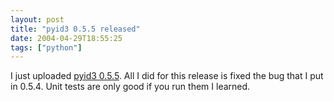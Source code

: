 ```yaml
---
layout: post
title: "pyid3 0.5.5 released"
date: 2004-04-29T18:55:25
tags: ["python"]
---
```


I just uploaded [pyid3 0.5.5][1]. All I did for this release is fixed the bug that I put in 0.5.4. Unit tests are only good if you run them I learned.

   [1]: /projects/pyid3/



